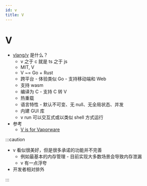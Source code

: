 ```yaml
---
id: v
title: V
---
```


# V

- [vlang/v](https://github.com/vlang/v) 是什么？
  - v 之于 c 就是 ts 之于 js
  - MIT, V
  - V ~= Go + Rust
  - 跨平台 - 体验类似 Go - 支持移动端和 Web
  - 支持 wasm
  - 编译为 C - 支持 C 转 V
  - 热重载
  - 语言特性 - 默认不可变、无 null、无全局状态、并发
  - 内建 GUI 库
  - v run 可以交互式或以类似 shell 方式运行
- 参考
  - [V is for Vaporware](https://christine.website/blog/v-vaporware-2019-06-23)


:::caution

- v 看似很美好，但是很多承诺的功能并不完善
  - 例如最基本的内存管理 - 目前实现大多数场景会导致内存泄漏
  - v 有一点浮夸
- 开发者相对排外

:::

